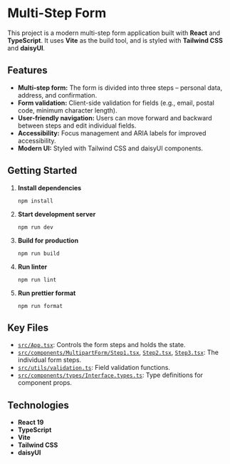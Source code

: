 # Multi-Step Form

This project is a modern multi-step form application built with **React** and **TypeScript**. It uses **Vite** as the build tool, and is styled with **Tailwind CSS** and **daisyUI**.

## Features

- **Multi-step form:** The form is divided into three steps – personal data, address, and confirmation.
- **Form validation:** Client-side validation for fields (e.g., email, postal code, minimum character length).
- **User-friendly navigation:** Users can move forward and backward between steps and edit individual fields.
- **Accessibility:** Focus management and ARIA labels for improved accessibility.
- **Modern UI:** Styled with Tailwind CSS and daisyUI components.

## Getting Started

1. **Install dependencies**

    ```
    npm install
    ```

2. **Start development server**

    ```
    npm run dev
    ```

3. **Build for production**

    ```
    npm run build
    ```

4. **Run linter**
    ```
    npm run lint
    ```
5. **Run prettier format**
    ```
    npm run format
    ```

## Key Files

- [`src/App.tsx`](src/App.tsx): Controls the form steps and holds the state.
- [`src/components/MultipartForm/Step1.tsx`](src/components/MultipartForm/Step1.tsx), [`Step2.tsx`](src/components/MultipartForm/Step2.tsx), [`Step3.tsx`](src/components/MultipartForm/Step3.tsx): The individual form steps.
- [`src/utils/validation.ts`](src/utils/validation.ts): Field validation functions.
- [`src/components/types/Interface.types.ts`](src/components/types/Interface.types.ts): Type definitions for component props.

## Technologies

- **React 19**
- **TypeScript**
- **Vite**
- **Tailwind CSS**
- **daisyUI**
